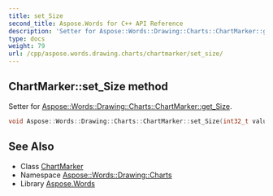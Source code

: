 ```yaml
---
title: set_Size
second_title: Aspose.Words for C++ API Reference
description: 'Setter for Aspose::Words::Drawing::Charts::ChartMarker::get_Size.'
type: docs
weight: 79
url: /cpp/aspose.words.drawing.charts/chartmarker/set_size/
---
```

## ChartMarker::set_Size method


Setter for [Aspose::Words::Drawing::Charts::ChartMarker::get_Size](../get_size/).

```cpp
void Aspose::Words::Drawing::Charts::ChartMarker::set_Size(int32_t value)
```

## See Also

* Class [ChartMarker](../)
* Namespace [Aspose::Words::Drawing::Charts](../../)
* Library [Aspose.Words](../../../)

